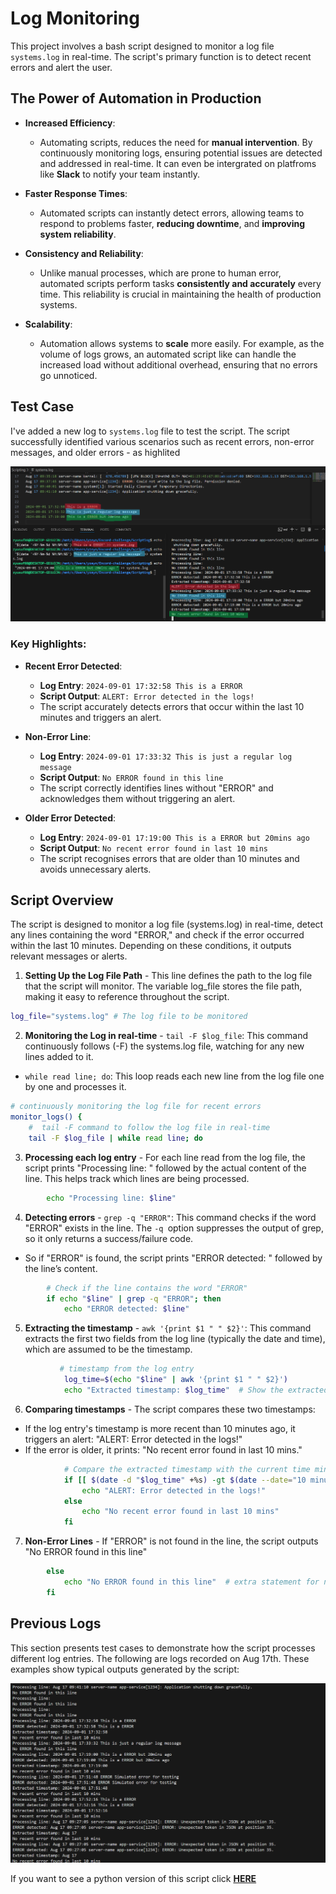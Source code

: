# Log Monitoring 

This project involves a bash script designed to monitor a log file `systems.log` in real-time. The script's primary function is to detect recent errors and alert the user. 

## The Power of Automation in Production

- **Increased Efficiency**:
  - Automating scripts, reduces the need for **manual intervention**. By continuously monitoring logs, ensuring 
  potential issues are detected and addressed in real-time. It can even be intergrated on platfroms like **Slack** to notify your team instantly.

- **Faster Response Times**:
  -  Automated scripts can instantly detect errors, allowing teams to respond to problems faster, **reducing downtime**, and **improving system reliability**.

- **Consistency and Reliability**:
  - Unlike manual processes, which are prone to human error, automated scripts perform tasks **consistently and accurately** every time. This reliability is crucial in maintaining the health of production systems.

- **Scalability**:
  - Automation allows systems to **scale** more easily. For example, as the volume of logs grows, an automated script like can handle the increased load without additional overhead, ensuring that no errors go unnoticed.


## Test Case 

I've added a new log to `systems.log` file to test the script. The script successfully identified various scenarios such as recent errors, non-error messages, and older errors - as highlited 


![](/Scripting/test.png)

### Key Highlights:

- **Recent Error Detected**: 
  - **Log Entry**: `2024-09-01 17:32:58 This is a ERROR`
  - **Script Output**: `ALERT: Error detected in the logs!`
  - The script accurately detects errors that occur within the last 10 minutes and triggers an alert.

- **Non-Error Line**:
  - **Log Entry**: `2024-09-01 17:33:32 This is just a regular log message`
  - **Script Output**: `No ERROR found in this line`
  - The script correctly identifies lines without "ERROR" and acknowledges them without triggering an alert.

- **Older Error Detected**:
  - **Log Entry**: `2024-09-01 17:19:00 This is a ERROR but 20mins ago`
  - **Script Output**: `No recent error found in last 10 mins`
  - The script recognises errors that are older than 10 minutes and avoids unnecessary alerts.





## Script Overview
The script is designed to monitor a log file (systems.log) in real-time, detect any lines containing the word "ERROR," and check if the error occurred within the last 10 minutes. Depending on these conditions, it outputs relevant messages or alerts.

1. **Setting Up the Log File Path** - This line defines the path to the log file that the script will monitor. The variable log_file stores the file path, making it easy to reference throughout the script.

```bash 
log_file="systems.log" # The log file to be monitored
```


2. **Monitoring the Log in real-time** - `tail -F $log_file`: This command continuously follows (-F) the systems.log file, watching for any new lines added to it.
- `while read line; do`: This loop reads each new line from the log file one by one and processes it.

```bash 
# continuously monitoring the log file for recent errors
monitor_logs() {
    #  tail -F command to follow the log file in real-time
    tail -F $log_file | while read line; do
```

3. **Processing each log entry** - For each line read from the log file, the script prints "Processing line: " followed by the actual content of the line. This helps track which lines are being processed.

```bash 
        echo "Processing line: $line"

```


4. **Detecting errors** - `grep -q "ERROR"`: This command checks if the word "ERROR" exists in the line. The `-q `option suppresses the output of grep, so it only returns a success/failure code.
- So if "ERROR" is found, the script prints "ERROR detected: " followed by the line’s content.
```bash 
        # Check if the line contains the word "ERROR"
        if echo "$line" | grep -q "ERROR"; then
            echo "ERROR detected: $line" 
```


5. **Extracting the timestamp** - `awk '{print $1 " " $2}'`: This command extracts the first two fields from the log line (typically the date and time), which are assumed to be the timestamp.

```bash 
           # timestamp from the log entry
            log_time=$(echo "$line" | awk '{print $1 " " $2}')
            echo "Extracted timestamp: $log_time"  # Show the extracted timestamp
```
6. **Comparing timestamps** - The script compares these two timestamps:
- If the log entry's timestamp is more recent than 10 minutes ago, it triggers an alert: "ALERT: Error detected in the logs!"
- If the error is older, it prints: "No recent error found in last 10 mins."

```bash 
            # Compare the extracted timestamp with the current time minus 10 minutes
            if [[ $(date -d "$log_time" +%s) -gt $(date --date="10 minutes ago" +%s) ]]; then
                echo "ALERT: Error detected in the logs!" 
            else
                echo "No recent error found in last 10 mins"  
            fi
```
7. **Non-Error Lines** - If "ERROR" is not found in the line, the script outputs "No ERROR found in this line"
```bash 
        else
            echo "No ERROR found in this line"  # extra statement for no ERRORs
        fi

```


 
## Previous Logs
This section presents test cases to demonstrate how the script processes different log entries. The following are logs recorded on Aug 17th. These examples show typical outputs generated by the script:

![](/Scripting/Aug-17-outputs.png)



If you want to see a python version of this script click **[HERE](https://github.com/zyusuf88/DevOps-Challenge/blob/main/Scripting/log-script.py)**
